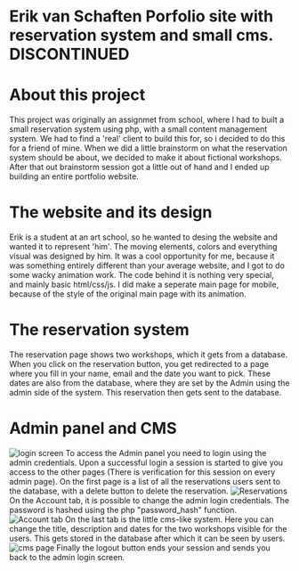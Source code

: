# Erik van Schaften Porfolio site with reservation system and small cms. DISCONTINUED

# About this project
This project was originally an assignmet from school, where I had to built a small reservation system using php, with a small content management system. We had to find a 'real' client to build this for, so i decided to do this for a friend of mine. When we did a little brainstorm on what the reservation system should be about, we decided to make it about fictional workshops. After that out brainstorm session got a little out of hand and I ended up building an entire portfolio website.

# The website and its design
Erik is a student at an art school, so he wanted to desing the website and wanted it to represent 'him'. The moving elements, colors and everything visual was designed by him. It was a cool opportunity for me, because it was something entirely different than your average website, and I got to do some wacky animation work. The code behind it is nothing very special, and mainly basic html/css/js.
I did make a seperate main page for mobile, because of the style of the original main page with its animation.

# The reservation system
The reservation page shows two workshops, which it gets from a database. When you click on the reservation button, you get redirected to a page where you fill in your name, email and the date you want to pick. These dates are also from the database, where they are set by the Admin using the admin side of the system. This reservation then gets sent to the database.

# Admin panel and CMS
![login screen](https://imgur.com/oBHBNao.png)
To access the Admin panel you need to login using the admin credentials. Upon a successful login a session is started to give you access to the other pages (There is verification for this session on every admin page). On the first page is a list of all the reservations users sent to the database, with a delete button to delete the reservation.
![Reservations](https://imgur.com/ZgaXplL.png)
On the Account tab, it is possible to change the admin login credentials. The password is hashed using the php "password_hash" function.
![Account tab](https://imgur.com/60e9qE3.png)
On the last tab is the little cms-like system. Here you can change the title, description and dates for the two workshops visible for the users. This gets stored in the database after which it can be seen by users.
![cms page](https://imgur.com/Ta7dI7F.png)
Finally the logout button ends your session and sends you back to the admin login screen.
